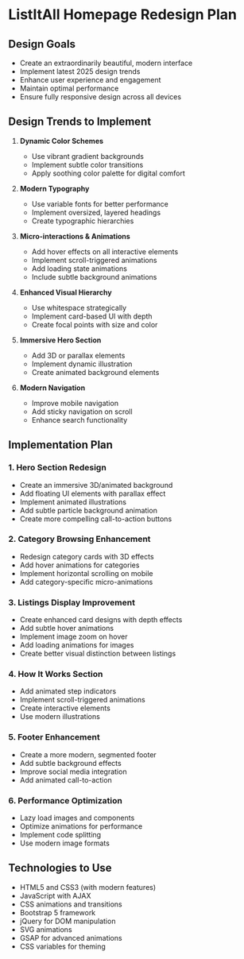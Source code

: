 # ListItAll Homepage Redesign Plan

## Design Goals
- Create an extraordinarily beautiful, modern interface
- Implement latest 2025 design trends
- Enhance user experience and engagement
- Maintain optimal performance
- Ensure fully responsive design across all devices

## Design Trends to Implement
1. **Dynamic Color Schemes**
   - Use vibrant gradient backgrounds
   - Implement subtle color transitions
   - Apply soothing color palette for digital comfort

2. **Modern Typography**
   - Use variable fonts for better performance
   - Implement oversized, layered headings
   - Create typographic hierarchies

3. **Micro-interactions & Animations**
   - Add hover effects on all interactive elements
   - Implement scroll-triggered animations
   - Add loading state animations
   - Include subtle background animations

4. **Enhanced Visual Hierarchy**
   - Use whitespace strategically
   - Implement card-based UI with depth
   - Create focal points with size and color

5. **Immersive Hero Section**
   - Add 3D or parallax elements
   - Implement dynamic illustration
   - Create animated background elements

6. **Modern Navigation**
   - Improve mobile navigation
   - Add sticky navigation on scroll
   - Enhance search functionality

## Implementation Plan

### 1. Hero Section Redesign
- Create an immersive 3D/animated background
- Add floating UI elements with parallax effect
- Implement animated illustrations
- Add subtle particle background animation
- Create more compelling call-to-action buttons

### 2. Category Browsing Enhancement
- Redesign category cards with 3D effects
- Add hover animations for categories
- Implement horizontal scrolling on mobile
- Add category-specific micro-animations

### 3. Listings Display Improvement
- Create enhanced card designs with depth effects
- Add subtle hover animations
- Implement image zoom on hover
- Add loading animations for images
- Create better visual distinction between listings

### 4. How It Works Section
- Add animated step indicators
- Implement scroll-triggered animations
- Create interactive elements
- Use modern illustrations

### 5. Footer Enhancement
- Create a more modern, segmented footer
- Add subtle background effects
- Improve social media integration
- Add animated call-to-action

### 6. Performance Optimization
- Lazy load images and components
- Optimize animations for performance
- Implement code splitting
- Use modern image formats

## Technologies to Use
- HTML5 and CSS3 (with modern features)
- JavaScript with AJAX
- CSS animations and transitions
- Bootstrap 5 framework
- jQuery for DOM manipulation
- SVG animations
- GSAP for advanced animations
- CSS variables for theming
